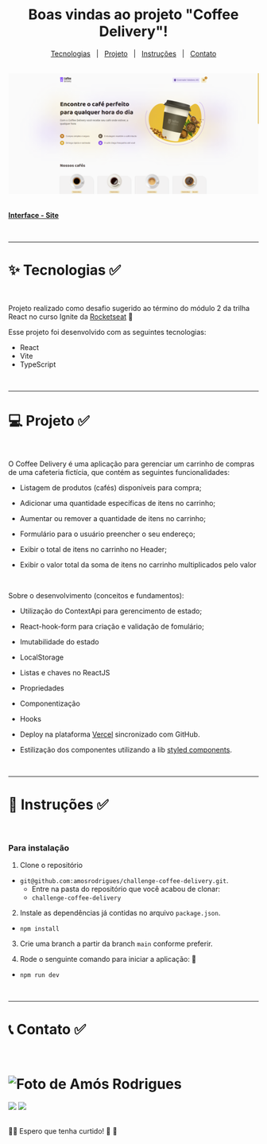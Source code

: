 <div align="center">
  <h1>
    Boas vindas ao projeto "Coffee Delivery"!
  </h1>
<p align="center">
  <a href="#tecnologias">Tecnologias</a>&nbsp;&nbsp; |&nbsp;&nbsp;
  <a href="#projeto">Projeto</a>&nbsp;&nbsp; |&nbsp;&nbsp;
  <a href="#instruções">Instruções</a>&nbsp;&nbsp; |&nbsp;&nbsp;
  <a href="#contato">Contato</a>
</p>
<br>
    <img alt="App Coffee Delivery" title="Coffee Delivery" src="./src/assets/capa.png" />
</div>

<br>

[**Interface - Site**](https://coffee-delivery-theta.vercel.app/)

<br>

---

<h1 id="tecnologias">✨ Tecnologias ✅</h1>

<br>

Projeto realizado como desafio sugerido ao término do módulo 2 da trilha React no curso Ignite da [Rocketseat](https://www.rocketseat.com.br/) 🚀

Esse projeto foi desenvolvido com as seguintes tecnologias:

- React
- Vite
- TypeScript

<br>

---

<h1 id="projeto">💻 Projeto ✅</h1>

<br>

O Coffee Delivery é uma aplicação para gerenciar um carrinho de compras de uma cafeteria fictícia, que contém as seguintes funcionalidades:

- Listagem de produtos (cafés) disponíveis para compra;

- Adicionar uma quantidade específicas de itens no carrinho;

- Aumentar ou remover a quantidade de itens no carrinho;

- Formulário para o usuário preencher o seu endereço;

- Exibir o total de itens no carrinho no Header;

- Exibir o valor total da soma de itens no carrinho multiplicados pelo valor

<br>

Sobre o desenvolvimento (conceitos e fundamentos):

- Utilização do ContextApi para gerencimento de estado;

- React-hook-form para criação e validação de fomulário;

- Imutabilidade do estado

- LocalStorage

- Listas e chaves no ReactJS

- Propriedades

- Componentização

- Hooks

- Deploy na plataforma [Vercel](https://vercel.com/) sincronizado com GitHub.

- Estilização dos componentes utilizando a lib [styled components](https://styled-components.com/).

<br>

---

<h1 id="instruções"> 🚀 Instruções ✅</h1>

<br>

### Para instalação

1. Clone o repositório

- `git@github.com:amosrodrigues/challenge-coffee-delivery.git`.
  - Entre na pasta do repositório que você acabou de clonar:
  - `challenge-coffee-delivery`

2. Instale as dependências já contidas no arquivo `package.json`.

- `npm install`

3. Crie uma branch a partir da branch `main` conforme preferir.

4. Rode o senguinte comando para iniciar a aplicação: 🎲

- `npm run dev`

<br>

---

<h1 id="contato">📞 Contato ✅</h1>

<br>

<h1>
  <img alt="Foto de Amós Rodrigues" title="Amós Rodrigues" src="https://avatars.githubusercontent.com/u/73254602?v=4" width="200px"  />
</h1>

<div> 
  <a href = "mailto:amos.adm.rh@gmail.com"><img src="https://img.shields.io/badge/-Gmail-%23333?style=for-the-badge&logo=gmail&logoColor=white" target="_blank"></a>
  <a href="https://www.linkedin.com/in/amosrodrigues" target="_blank"><img src="https://img.shields.io/badge/-LinkedIn-%230077B5?style=for-the-badge&logo=linkedin&logoColor=white" target="_blank"></a> 
</div>

<br>

👋🏻 Espero que tenha curtido! 💜 💚
